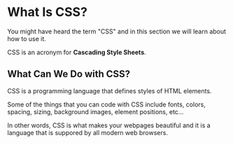 # What Is CSS?

You might have heard the term "CSS" and in this section we will learn about how to use it.
 
CSS is an acronym for __Cascading Style Sheets__.


## What Can We Do with CSS?

CSS is a programming language that defines styles of HTML elements. 

Some of the things that you can code with CSS include fonts, colors, spacing, sizing, background images, element positions, etc... 

In other words, CSS is what makes your webpages beautiful and it is a language that is suppored by all modern web browsers. 
